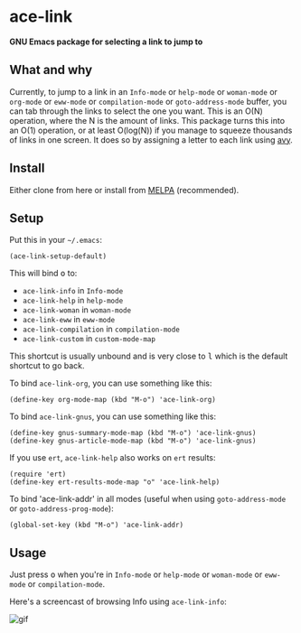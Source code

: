 # ace-link

**GNU Emacs package for selecting a link to jump to**

## What and why

Currently, to jump to a link in an `Info-mode` or `help-mode` or `woman-mode` or `org-mode` or `eww-mode` or `compilation-mode` or `goto-address-mode` buffer, you can tab through the links to select the one you want.  This is an O(N) operation, where the N is the amount of links.  This package turns this into an O(1) operation, or at least O(log(N)) if you manage to squeeze thousands of links in one screen.  It does so by assigning a letter to each link using [avy](https://github.com/abo-abo/avy).

## Install
Either clone from here or install from [MELPA](http://melpa.milkbox.net/) (recommended).

## Setup

Put this in your `~/.emacs`:

    (ace-link-setup-default)

This will bind <kbd>o</kbd> to:

- `ace-link-info` in `Info-mode`
- `ace-link-help` in `help-mode`
- `ace-link-woman` in `woman-mode`
- `ace-link-eww` in `eww-mode`
- `ace-link-compilation` in `compilation-mode`
- `ace-link-custom` in `custom-mode-map`

This shortcut is usually unbound and is very close to <kbd>l</kbd> which is the
default shortcut to go back.

To bind `ace-link-org`, you can use something like this:

    (define-key org-mode-map (kbd "M-o") 'ace-link-org)

To bind `ace-link-gnus`, you can use something like this:

    (define-key gnus-summary-mode-map (kbd "M-o") 'ace-link-gnus)
    (define-key gnus-article-mode-map (kbd "M-o") 'ace-link-gnus)

If you use `ert`, `ace-link-help` also works on `ert` results:

    (require 'ert)
    (define-key ert-results-mode-map "o" 'ace-link-help)

To bind 'ace-link-addr' in all modes (useful when using `goto-address-mode` or `goto-address-prog-mode`):

    (global-set-key (kbd "M-o") 'ace-link-addr)

## Usage

Just press <kbd>o</kbd> when you're in `Info-mode` or `help-mode` or
`woman-mode` or `eww-mode` or `compilation-mode`.

Here's a screencast of browsing Info using `ace-link-info`:

![gif][screencast-1]

[screencast-1]: https://raw.githubusercontent.com/abo-abo/ace-link/gh-pages/screencast-1.gif
